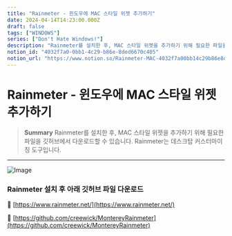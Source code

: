 ```yaml
---
title: "Rainmeter - 윈도우에 MAC 스타일 위젯 추가하기"
date: 2024-04-14T14:23:00.000Z
draft: false
tags: ["WINDOWS"]
series: ["Don't Hate Windows!"]
description: "Rainmeter를 설치한 후, MAC 스타일 위젯을 추가하기 위해 필요한 파일을 깃허브에서 다운로드할 수 있습니다. Rainmeter는 데스크탑 커스터마이징 도구입니다."
notion_id: "4032f7a0-0bb1-4c29-b86e-8ded6670c405"
notion_url: "https://www.notion.so/Rainmeter-MAC-4032f7a00bb14c29b86e8ded6670c405"
---
```


# Rainmeter - 윈도우에 MAC 스타일 위젯 추가하기

> **Summary**
> Rainmeter를 설치한 후, MAC 스타일 위젯을 추가하기 위해 필요한 파일을 깃허브에서 다운로드할 수 있습니다. Rainmeter는 데스크탑 커스터마이징 도구입니다.

---

![Image](https://prod-files-secure.s3.us-west-2.amazonaws.com/09ccd4d5-876c-4bba-bbdf-cc77a0a11257/8e960eea-0521-4336-a265-165bb95c7b54/Untitled.png?X-Amz-Algorithm=AWS4-HMAC-SHA256&X-Amz-Content-Sha256=UNSIGNED-PAYLOAD&X-Amz-Credential=ASIAZI2LB4667MOLOWMJ%2F20250724%2Fus-west-2%2Fs3%2Faws4_request&X-Amz-Date=20250724T083616Z&X-Amz-Expires=3600&X-Amz-Security-Token=IQoJb3JpZ2luX2VjEAAaCXVzLXdlc3QtMiJHMEUCIQDyuG1BBayD8WrJzurEiYf2TPd4mCQzhiUH9k7g7lYuHQIgCDt7yoPpJuPPHqv%2B3Sf4LNAJrFz%2BRyDXTRSOW5%2FX7E8q%2FwMIKRAAGgw2Mzc0MjMxODM4MDUiDHFjon%2BUxu0dv4UCNyrcA%2FVnCavP9OtKVf9ZKNW2psJnbRO2owBFf1LrGo8DORHaUvRzYqvGfDj0HNQRVZYHoIpVRGqawG2BDHqbDj4DtAuGqbXcCyktLKZl7K38duhAk1sB7vsbdImeKl5bZK6GWgKka4lTQddoBP992xQ1%2Fd7q4G5%2BS4VpHohfWHU6N%2BZQbYvrVi3DX32w3Qfz%2BejyGrvPzkTcbEuIF2vg%2BGrgrWC3Ug72fXOqDb20%2B3yziZiD%2FBSVBDC17kL1ihevX8gzogjTioNIvEjJVSAzQcoawKphMa2t2m7IILlEKBQgQ06pEH4ElcN%2BKrOXpwk4Tf7N3yZ%2FrE8EdBq82Wwi%2FFwgvX190A1v2Eq1EZekQZBTKDZofBGxwdV0m7cGvL6mP5gd4UzFJjKF%2FVnEYnLkDMNCCbdojYt98kcCq5Vd6IJ3ARpHoNbrN3Fv1QvCerI4Rw1qOvLJUJ1%2FUws9keUzctFDmo%2BvRjgh1PVJ43oUxeZT0oDwdr5sfp2%2FVDm1yUS0ixpCFdpGlOaf3RwvnHDTWaYSNzrQi0pi2rPYiMwIqBmOSCrriLWHvb6kANhKJzbvRC2w%2Bp9VxkX2f%2BopuTLZ5aeEG8G30EKCWmErsmG%2BM07wfFUYIvaSuhpq2c5G4GaSMNLOh8QGOqUBJIz%2BycWxf1bXnGohfmTashxc0acuUP3ygYlx2xoMyPhdx92L8UFM5mHwdt%2BFO5CS5Dq%2BiVfq3TX%2BJm6cuHY4TA%2F5S8ULpgdRDLWwvABm%2BBMYV%2FTq6X1h6xvEx0yhRJeNsuEIwLMJPTrWTYC0gHqq%2BeKEBvCQX4CtFdhmAm2hLHmTnWr%2BYGGUUzYB2TK5BEp8%2FWRr7BMSK7ryK6%2B%2Bvb0BNjeyhlqD&X-Amz-Signature=c825587c3e6a81810e1002d5e0cfc28b0d8d6a737d41af529aa8cf119d2a203f&X-Amz-SignedHeaders=host&x-amz-checksum-mode=ENABLED&x-id=GetObject)

### Rainmeter 설치 후 아래 깃허브 파일 다운로드 

🔗 [https://www.rainmeter.net/](https://www.rainmeter.net/)

🔗 [https://github.com/creewick/MontereyRainmeter](https://github.com/creewick/MontereyRainmeter)



